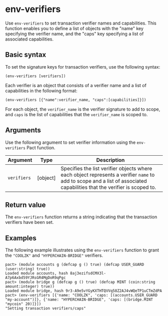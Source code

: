 # env-verifiers

Use `env-verifiers` to set transaction verifier names and capabilities. This function enables you to define a list of objects with the "name" key specifying the verifier name, and the "caps" key specifying a list of associated capabilities.

## Basic syntax

To set the signature keys for transaction verifiers, use the following syntax:

```pact
(env-verifiers [verifiers])
```

Each verifier is an object that consists of a verifier name and a list of capabilities in the following format:

```pact
(env-verifiers [{"name":verifier_name, "caps":[capabilities]}])
```

For each object, the `verifier_name` is the verifier signature to add to scope, and `caps` is the list of capabilities that the `verifier_name` is scoped to.

## Arguments

Use the following argument to set verifier information using the `env-verifiers` Pact function.

| Argument | Type         | Description   |
|----------|--------------|---------------|
| `verifiers`| [object] | Specifies the list verifier objects where each object represents a verifier `name` to add to scope and a list of associated capabilities that the verifier is scoped to.|

## Return value

The `env-verifiers` function returns a string indicating that the transaction verifiers have been set.

## Examples

The following example illustrates using the `env-verifiers` function to grant the `"COOLZK"` and `"HYPERCHAIN-BRIDGE"` verifiers.

```pact
pact> (module accounts g (defcap g () true) (defcap USER_GUARD (user:string) true))
Loaded module accounts, hash 8aj3ezifsdCMX3l-A7p6Axbd59YJRsGR4MgDoR9qPgc
pact> (module bridge g (defcap g () true) (defcap MINT (coin:string amount:integer) true))
Loaded module bridge, hash 9r3-A9e5vYGyKXTHTQVVq58Z2AJ4vWQeTP1uCTmZdPA
pact> (env-verifiers [{'name: "COOLZK", 'caps: [(accounts.USER_GUARD "my-account")]}, {'name: "HYPERCHAIN-BRIDGE", 'caps: [(bridge.MINT "mycoin" 20)]}])
"Setting transaction verifiers/caps"
```
